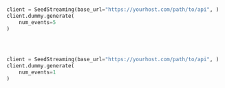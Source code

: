```python


client = SeedStreaming(base_url="https://yourhost.com/path/to/api", )        
client.dummy.generate(
	num_events=5
)
 
```                        


```python


client = SeedStreaming(base_url="https://yourhost.com/path/to/api", )        
client.dummy.generate(
	num_events=1
)
 
```                        



